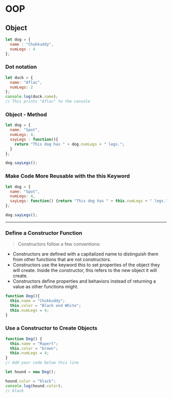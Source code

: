 # OOP
## Object
```javascript
let dog = {
  name : "Chukkuddy",
  numLegs : 4
};
```

### Dot notation
```javascript
let duck = {
  name: "Aflac",
  numLegs: 2
};
console.log(duck.name);
// This prints "Aflac" to the console
```

### Object - Method
```javascript
let dog = {
  name: "Spot",
  numLegs: 4,
  sayLegs : function(){
    return "This dog has " + dog.numLegs + " legs.";
  }
};

dog.sayLegs();
```

### Make Code More Reusable with the this Keyword
```javascript
let dog = {
  name: "Spot",
  numLegs: 4,
  sayLegs: function() {return "This dog has " + this.numLegs + " legs.";}
};

dog.sayLegs();
```

<hr>

### Define a Constructor Function

> Constructors follow a few conventions:

* Constructors are defined with a capitalized name to distinguish them from other functions that are not constructors.
* Constructors use the keyword this to set properties of the object they will create. Inside the constructor, this refers to the new object it will create.
* Constructors define properties and behaviors instead of returning a value as other functions might.

```javascript
function Dog(){
  this.name = "Chukkuddy";
  this.color = "Black and White";
  this.numLegs = 4;
}
```


### Use a Constructor to Create Objects
```javascript
function Dog() {
  this.name = "Rupert";
  this.color = "brown";
  this.numLegs = 4;
}
// Add your code below this line

let hound = new Dog();
```

```javascript
hound.color = "black";
console.log(hound.color);
// black
```